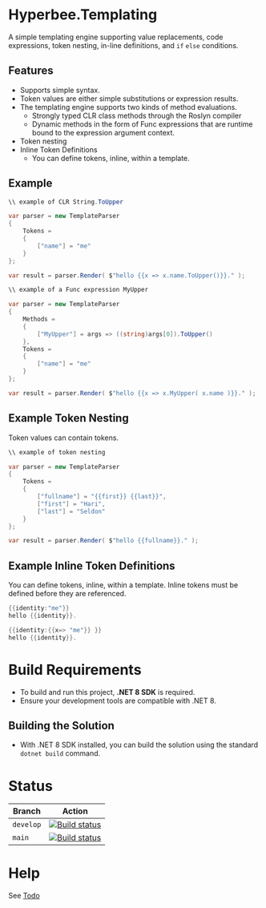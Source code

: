 ﻿# Hyperbee.Templating

A simple templating engine supporting value replacements, code expressions, token nesting, 
in-line definitions, and `if` `else` conditions.

## Features

* Supports simple syntax.
* Token values are either simple substitutions or expression results.
* The templating engine supports two kinds of method evaluations.
    * Strongly typed CLR class methods through the Roslyn compiler
    * Dynamic methods in the form of Func expressions that are runtime bound to the expression argument context.
* Token nesting
* Inline Token Definitions
    * You can define tokens, inline, within a template.

## Example

```csharp
\\ example of CLR String.ToUpper

var parser = new TemplateParser
{
    Tokens =
    {
        ["name"] = "me"
    }
};

var result = parser.Render( $"hello {{x => x.name.ToUpper()}}." );
```

```csharp
\\ example of a Func expression MyUpper

var parser = new TemplateParser
{
    Methods =
    {
        ["MyUpper"] = args => ((string)args[0]).ToUpper()
    },
    Tokens =
    {
        ["name"] = "me"
    }
};

var result = parser.Render( $"hello {{x => x.MyUpper( x.name )}}." );
```

## Example Token Nesting
Token values can contain tokens.

```csharp
\\ example of token nesting

var parser = new TemplateParser
{
    Tokens =
    {
        ["fullname"] = "{{first}} {{last}}",
        ["first"] = "Hari",
        ["last"] = "Seldon"
    }
};

var result = parser.Render( $"hello {{fullname}}." );
```

## Example Inline Token Definitions
You can define tokens, inline, within a template. Inline tokens must be defined before they are referenced.

```csharp
{{identity:"me"}}
hello {{identity}}.
```

```csharp
{{identity:{{x=> "me"}} }}
hello {{identity}}.
```


# Build Requirements

* To build and run this project, **.NET 8 SDK** is required.
* Ensure your development tools are compatible with .NET 8.

## Building the Solution

* With .NET 8 SDK installed, you can build the solution using the standard `dotnet build` command.


# Status

| Branch     | Action                                                                                                                                                                                                                      |
|------------|-----------------------------------------------------------------------------------------------------------------------------------------------------------------------------------------------------------------------------|
| `develop`  | [![Build status](https://github.com/Stillpoint-Software/hyperbee.templating/actions/workflows/publish.yml/badge.svg?branch=develop)](https://github.com/Stillpoint-Software/hyperbee.templating/actions/workflows/publish.yml)  |
| `main`     | [![Build status](https://github.com/Stillpoint-Software/hyperbee.templating/actions/workflows/publish.yml/badge.svg)](https://github.com/Stillpoint-Software/hyperbee.templating/actions/workflows/publish.yml)                 |



# Help
 See [Todo](https://github.com/Stillpoint-Software/Hyperbee.Templating/blob/main/docs/todo.md)